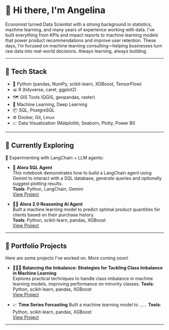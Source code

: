 # 👋 Hi there, I'm Angelina

Economist turned Data Scientist with a strong background in statistics, machine learning, and many years of experience working with data. I’ve built everything from KPIs and impact reports to machine learning models that power product recommendations and improve user retention. These days, I’m focused on machine learning consulting—helping businesses turn raw data into real-world decisions. Always learning, always building.

---

## 🧰 Tech Stack

- 🐍 Python (pandas, NumPy, scikit-learn, XGBoost, TensorFlow)
- 📊 R (tidyverse, caret, ggplot2)
- 🗺️ GIS Tools (QGIS, geopandas, raster)
- 🧠 Machine Learning, Deep Learning
- 📦 SQL, PostgreSQL
- ⚙️ Docker, Git, Linux
- 📈 Data Visualization (Matplotlib, Seaborn, Plotly, Power BI)

---

## 🌱 Currently Exploring

🧪 Experimenting with LangChain + LLM agents:

- 🤖 **Alora SQL Agent**  
This notebook demonstrates how to build a LangChain agent using Gemini to interact with a SQL database, generate queries and optionally suggest plotting results.  
**Tools**: Python, LangChain, Gemini  
[View Project](https://github.com/AngelinaGarnica/Alora_Agent)

- 🤖🤖 **Alora 2.0 Reasoning AI Agent**  
Built a machine learning model to predict optimal product quantities for clients based on their purchase history.  
**Tools**: Python, scikit-learn, pandas, XGBoost  
[View Project](https://github.com/your-username/project-name)

---

## 📂 Portfolio Projects

Here are some projects I've worked on. More coming soon!

- 🏄🏽‍♀️ **Balancing the Imbalance: Strategies for Tackling Class Imbalance in Machine Learning**  
Explores practical techniques to handle class imbalance in machine learning models, improving performance on minority classes. 
**Tools**: Python, scikit-learn, pandas, XGBoost  
[View Project](https://github.com/your-username/project-name)

- 📈 **Time Series Forcasting**
Built a machine learning model to ......
**Tools**: Python, scikit-learn, pandas, XGBoost  
[View Project](https://github.com/your-username/project-name)

---
